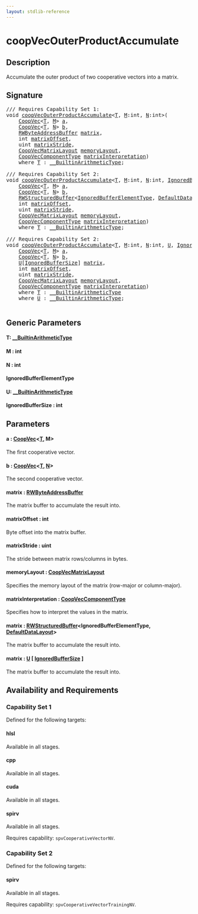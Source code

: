 ```yaml
---
layout: stdlib-reference
---
```


# coopVecOuterProductAccumulate

## Description

Accumulate the outer product of two cooperative vectors into a matrix.



## Signature 

<pre>
/// Requires Capability Set 1:
<span class="code_keyword">void</span> <a href="coopvecouterproductaccumulate-47cj.html">coopVecOuterProductAccumulate</a>&lt;<a href="coopvecouterproductaccumulate-47cj.html#typeparam-T" class="code_type">T</a>, <a href="coopvecouterproductaccumulate-47cj.html#decl-M" class="code_var">M</a>:<span class="code_keyword">int</span>, <a href="coopvecouterproductaccumulate-47cj.html#decl-N" class="code_var">N</a>:<span class="code_keyword">int</span>&gt;(
    <a href="../types/coopvec-04/index.html" class="code_type">CoopVec</a>&lt;<a href="coopvecouterproductaccumulate-47cj.html#typeparam-T" class="code_type">T</a>, <a href="coopvecouterproductaccumulate-47cj.html#decl-M" class="code_var">M</a>&gt; <a href="coopvecouterproductaccumulate-47cj.html#decl-a" class="code_param">a</a>,
    <a href="../types/coopvec-04/index.html" class="code_type">CoopVec</a>&lt;<a href="coopvecouterproductaccumulate-47cj.html#typeparam-T" class="code_type">T</a>, <a href="coopvecouterproductaccumulate-47cj.html#decl-N" class="code_var">N</a>&gt; <a href="coopvecouterproductaccumulate-47cj.html#decl-b" class="code_param">b</a>,
    <a href="../types/rwbyteaddressbuffer-0126d/index.html" class="code_type">RWByteAddressBuffer</a> <a href="coopvecouterproductaccumulate-47cj.html#decl-matrix" class="code_param">matrix</a>,
    <span class="code_keyword">int</span> <a href="coopvecouterproductaccumulate-47cj.html#decl-matrixOffset" class="code_param">matrixOffset</a>,
    <span class="code_keyword">uint</span> <a href="coopvecouterproductaccumulate-47cj.html#decl-matrixStride" class="code_param">matrixStride</a>,
    <a href="../types/coopvecmatrixlayout-047d/index.html" class="code_type">CoopVecMatrixLayout</a> <a href="coopvecouterproductaccumulate-47cj.html#decl-memoryLayout" class="code_param">memoryLayout</a>,
    <a href="../types/coopveccomponenttype-047g/index.html" class="code_type">CoopVecComponentType</a> <a href="coopvecouterproductaccumulate-47cj.html#decl-matrixInterpretation" class="code_param">matrixInterpretation</a>)
    <span class='code_keyword'>where</span> <a href="coopvecouterproductaccumulate-47cj.html#typeparam-T" class="code_type">T</a> : <a href="../interfaces/0_builtinarithmetictype-029j/index.html" class="code_type">__BuiltinArithmeticType</a>;

/// Requires Capability Set 2:
<span class="code_keyword">void</span> <a href="coopvecouterproductaccumulate-47cj.html">coopVecOuterProductAccumulate</a>&lt;<a href="coopvecouterproductaccumulate-47cj.html#typeparam-T" class="code_type">T</a>, <a href="coopvecouterproductaccumulate-47cj.html#decl-M" class="code_var">M</a>:<span class="code_keyword">int</span>, <a href="coopvecouterproductaccumulate-47cj.html#decl-N" class="code_var">N</a>:<span class="code_keyword">int</span>, <a href="coopvecouterproductaccumulate-47cj.html#typeparam-IgnoredBufferElementType" class="code_type">IgnoredBufferElementType</a>&gt;(
    <a href="../types/coopvec-04/index.html" class="code_type">CoopVec</a>&lt;<a href="coopvecouterproductaccumulate-47cj.html#typeparam-T" class="code_type">T</a>, <a href="coopvecouterproductaccumulate-47cj.html#decl-M" class="code_var">M</a>&gt; <a href="coopvecouterproductaccumulate-47cj.html#decl-a" class="code_param">a</a>,
    <a href="../types/coopvec-04/index.html" class="code_type">CoopVec</a>&lt;<a href="coopvecouterproductaccumulate-47cj.html#typeparam-T" class="code_type">T</a>, <a href="coopvecouterproductaccumulate-47cj.html#decl-N" class="code_var">N</a>&gt; <a href="coopvecouterproductaccumulate-47cj.html#decl-b" class="code_param">b</a>,
    <a href="../types/rwstructuredbuffer-012c/index.html" class="code_type">RWStructuredBuffer</a>&lt;<a href="coopvecouterproductaccumulate-47cj.html#typeparam-IgnoredBufferElementType" class="code_type">IgnoredBufferElementType</a>, <a href="../types/defaultdatalayout-07b/index.html" class="code_type">DefaultDataLayout</a>&gt; <a href="coopvecouterproductaccumulate-47cj.html#decl-matrix" class="code_param">matrix</a>,
    <span class="code_keyword">int</span> <a href="coopvecouterproductaccumulate-47cj.html#decl-matrixOffset" class="code_param">matrixOffset</a>,
    <span class="code_keyword">uint</span> <a href="coopvecouterproductaccumulate-47cj.html#decl-matrixStride" class="code_param">matrixStride</a>,
    <a href="../types/coopvecmatrixlayout-047d/index.html" class="code_type">CoopVecMatrixLayout</a> <a href="coopvecouterproductaccumulate-47cj.html#decl-memoryLayout" class="code_param">memoryLayout</a>,
    <a href="../types/coopveccomponenttype-047g/index.html" class="code_type">CoopVecComponentType</a> <a href="coopvecouterproductaccumulate-47cj.html#decl-matrixInterpretation" class="code_param">matrixInterpretation</a>)
    <span class='code_keyword'>where</span> <a href="coopvecouterproductaccumulate-47cj.html#typeparam-T" class="code_type">T</a> : <a href="../interfaces/0_builtinarithmetictype-029j/index.html" class="code_type">__BuiltinArithmeticType</a>;

/// Requires Capability Set 2:
<span class="code_keyword">void</span> <a href="coopvecouterproductaccumulate-47cj.html">coopVecOuterProductAccumulate</a>&lt;<a href="coopvecouterproductaccumulate-47cj.html#typeparam-T" class="code_type">T</a>, <a href="coopvecouterproductaccumulate-47cj.html#decl-M" class="code_var">M</a>:<span class="code_keyword">int</span>, <a href="coopvecouterproductaccumulate-47cj.html#decl-N" class="code_var">N</a>:<span class="code_keyword">int</span>, <a href="coopvecouterproductaccumulate-47cj.html#typeparam-U" class="code_type">U</a>, <a href="coopvecouterproductaccumulate-47cj.html#decl-IgnoredBufferSize" class="code_var">IgnoredBufferSize</a>:<span class="code_keyword">int</span>&gt;(
    <a href="../types/coopvec-04/index.html" class="code_type">CoopVec</a>&lt;<a href="coopvecouterproductaccumulate-47cj.html#typeparam-T" class="code_type">T</a>, <a href="coopvecouterproductaccumulate-47cj.html#decl-M" class="code_var">M</a>&gt; <a href="coopvecouterproductaccumulate-47cj.html#decl-a" class="code_param">a</a>,
    <a href="../types/coopvec-04/index.html" class="code_type">CoopVec</a>&lt;<a href="coopvecouterproductaccumulate-47cj.html#typeparam-T" class="code_type">T</a>, <a href="coopvecouterproductaccumulate-47cj.html#decl-N" class="code_var">N</a>&gt; <a href="coopvecouterproductaccumulate-47cj.html#decl-b" class="code_param">b</a>,
    <a href="coopvecouterproductaccumulate-47cj.html#typeparam-U" class="code_type">U</a>[<a href="coopvecouterproductaccumulate-47cj.html#decl-IgnoredBufferSize" class="code_var">IgnoredBufferSize</a>] <a href="coopvecouterproductaccumulate-47cj.html#decl-matrix" class="code_param">matrix</a>,
    <span class="code_keyword">int</span> <a href="coopvecouterproductaccumulate-47cj.html#decl-matrixOffset" class="code_param">matrixOffset</a>,
    <span class="code_keyword">uint</span> <a href="coopvecouterproductaccumulate-47cj.html#decl-matrixStride" class="code_param">matrixStride</a>,
    <a href="../types/coopvecmatrixlayout-047d/index.html" class="code_type">CoopVecMatrixLayout</a> <a href="coopvecouterproductaccumulate-47cj.html#decl-memoryLayout" class="code_param">memoryLayout</a>,
    <a href="../types/coopveccomponenttype-047g/index.html" class="code_type">CoopVecComponentType</a> <a href="coopvecouterproductaccumulate-47cj.html#decl-matrixInterpretation" class="code_param">matrixInterpretation</a>)
    <span class='code_keyword'>where</span> <a href="coopvecouterproductaccumulate-47cj.html#typeparam-T" class="code_type">T</a> : <a href="../interfaces/0_builtinarithmetictype-029j/index.html" class="code_type">__BuiltinArithmeticType</a>
    <span class='code_keyword'>where</span> <a href="coopvecouterproductaccumulate-47cj.html#typeparam-U" class="code_type">U</a> : <a href="../interfaces/0_builtinarithmetictype-029j/index.html" class="code_type">__BuiltinArithmeticType</a>;

</pre>

## Generic Parameters

####  <a id="typeparam-T"></a>T: [\_\_BuiltinArithmeticType](../interfaces/0_builtinarithmetictype-029j/index)
####  <a id="decl-M"></a>M  : int
####  <a id="decl-N"></a>N  : int
####  <a id="typeparam-IgnoredBufferElementType"></a>IgnoredBufferElementType
####  <a id="typeparam-U"></a>U: [\_\_BuiltinArithmeticType](../interfaces/0_builtinarithmetictype-029j/index)
####  <a id="decl-IgnoredBufferSize"></a>IgnoredBufferSize  : int

## Parameters

####  <a id="decl-a"></a>a  : [CoopVec](../types/coopvec-04/index)\<[T](../types/coopvec-04/index#typeparam-T), M\>
The first cooperative vector.

####  <a id="decl-b"></a>b  : [CoopVec](../types/coopvec-04/index)\<[T](../types/coopvec-04/index#typeparam-T), [N](../types/coopvec-04/index#decl-N)\>
The second cooperative vector.

####  <a id="decl-matrix"></a>matrix  : [RWByteAddressBuffer](../types/rwbyteaddressbuffer-0126d/index)
The matrix buffer to accumulate the result into.

####  <a id="decl-matrixOffset"></a>matrixOffset  : int
Byte offset into the matrix buffer.

####  <a id="decl-matrixStride"></a>matrixStride  : uint
The stride between matrix rows/columns in bytes.

####  <a id="decl-memoryLayout"></a>memoryLayout  : [CoopVecMatrixLayout](../types/coopvecmatrixlayout-047d/index)
Specifies the memory layout of the matrix (row-major or column-major).

####  <a id="decl-matrixInterpretation"></a>matrixInterpretation  : [CoopVecComponentType](../types/coopveccomponenttype-047g/index)
Specifies how to interpret the values in the matrix.

####  <a id="decl-matrix"></a>matrix  : [RWStructuredBuffer](../types/rwstructuredbuffer-012c/index)\<IgnoredBufferElementType, [DefaultDataLayout](../types/defaultdatalayout-07b/index)\>
The matrix buffer to accumulate the result into.

####  <a id="decl-matrix"></a>matrix  : [U](coopvecouterproductaccumulate-47cj#typeparam-U) \[ [IgnoredBufferSize](coopvecouterproductaccumulate-47cj#decl-IgnoredBufferSize) \]
The matrix buffer to accumulate the result into.


## Availability and Requirements

### Capability Set 1

Defined for the following targets:

#### hlsl
Available in all stages.

#### cpp
Available in all stages.

#### cuda
Available in all stages.

#### spirv
Available in all stages.

Requires capability: `spvCooperativeVectorNV`.

### Capability Set 2

Defined for the following targets:

#### spirv
Available in all stages.

Requires capability: `spvCooperativeVectorTrainingNV`.


